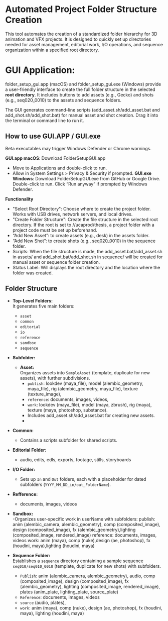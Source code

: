 # Automated Project Folder Structure Creation

This tool automates the creation of a standardized folder hierarchy for 3D animation and VFX projects. It is designed to quickly set up directories needed for asset management, editorial work, I/O operations, and sequence organization within a specified root directory.

# GUI Application: 
folder_setup_gui.app (macOS) and folder_setup_gui.exe (Windows) provide a user-friendly interface to create the full folder structure in the selected **root directory**. It includes buttons to add assets (e.g., Gecko) and shots (e.g., seq020_0010) to the assets and sequence folders.

The GUI generates command-line scripts (add_asset.sh/add_asset.bat and add_shot.sh/add_shot.bat) for manual asset and shot creation. Drag it into the terminal or command line to run it.

## How to use GUI.APP / GUI.exe
Beta executables may trigger Windows Defender or Chrome warnings.

**GUI.app macOS**: Download FolderSetupGUI.app 
- Move to Applications and double-click to run. 
- Allow in System Settings > Privacy & Security if prompted. 
**GUI.exe Windows**: Download FolderSetupGUI.exe from GitHub or Google Drive. Double-click to run. 
Click “Run anyway” if prompted by Windows Defender. 

**Functionality** 
- "Select Root Directory": Choose where to create the project folder. Works with USB drives, network servers, and local drives.
- "Create Folder Structure": Create the file structure in the selected root directory. If the root is set to //ucaprod/thesis, a project folder with a project code must be set up beforehand.
- “Add New Asset”: to create assets (e.g., desk) in the assets folder. 
- “Add New Shot”: to create shots (e.g., seq020_0010) in the sequence folder.
- Scripts: When the file structure is made, the add_asset.bat/add_asset.sh in assets/ and add_shot.bat/add_shot.sh in sequence/ will be created for manual asset or sequence folder creation.
- Status Label: Will displays the root directory and the location where the folder was created.

## Folder Structure
- **Top-Level Folders:**  
  It generates five main folders:  
  - `asset`
  - `common`
  - `editorial`
  - `io`
  - `reference`
  - `sandbox`
  - `sequence`

- **Subfolder:**  
  - **Asset:**  
      Organizes assets into `SampleAsset` (template, duplicate for new assets), with further subdivisions.
    -  `publish`: lookdev (maya_file), model (alembic_geometry, maya_file), rig (alembic_geometry, maya_file), texture (texture_image),
    -  `reference`: documents, images, videos,
    -  `work`: lookdev (maya_file), model (maya, zbrush), rig (maya), texture (maya, photoshop, substance).
    -  Includes add_asset.sh/add_asset.bat for creating new assets.
    -  
 - **Common:**  
    - Contains a scripts subfolder for shared scripts.
      
  - **Editorial Folder:**
    - audio, edits, edls, exports, footage, stills, storyboards
      
  - **I/O Folder:**  
    - Sets up `In` and `Out` folders, each with a placeholder for dated subfolders (`YYYY_MM_DD_in/out_FolderName`).

  - **Refference:**  
    - documents, images, videos
      
  - **Sandbox:**  
    -Organizes user-specific work in userName with subfolders:
    publish: anim (alembic_camera, alembic_geometry), comp (composited_image), design (composited_image), fx (alembic_geometry),lighting (composited_image, rendered_image)
    reference: documents, images, videos
    work: anim (maya), comp (nuke),design (ae, photoshop), fx (houdini, maya),lighting (houdini, maya)
  
  - **Sequence Folder:**  
    Establishes a `sequence` directory containing a sample sequence `seq010/seq010_0010` (template, duplicate for new shots) with subfolders.
    - `Publish`: anim (alembic_camera, alembic_geometry), audio, comp (composited_image), design (composited_image), fx (alembic_geometry), lighting (composited_image, rendered_image), plates (anim_plate, lighting_plate, source_plate)
    - `Reference`: documents, images, videos
    - `source` (audio, plates),
    - `work`: anim (maya), comp (nuke), design (ae, photoshop), fx (houdini, maya), lighting (houdini, maya)
